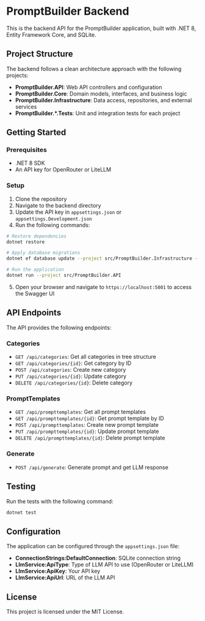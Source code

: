 # PromptBuilder Backend

This is the backend API for the PromptBuilder application, built with .NET 8, Entity Framework Core, and SQLite.

## Project Structure

The backend follows a clean architecture approach with the following projects:

- **PromptBuilder.API**: Web API controllers and configuration
- **PromptBuilder.Core**: Domain models, interfaces, and business logic
- **PromptBuilder.Infrastructure**: Data access, repositories, and external services
- **PromptBuilder.*.Tests**: Unit and integration tests for each project

## Getting Started

### Prerequisites

- .NET 8 SDK
- An API key for OpenRouter or LiteLLM

### Setup

1. Clone the repository
2. Navigate to the backend directory
3. Update the API key in `appsettings.json` or `appsettings.Development.json`
4. Run the following commands:

```bash
# Restore dependencies
dotnet restore

# Apply database migrations
dotnet ef database update --project src/PromptBuilder.Infrastructure --startup-project src/PromptBuilder.API

# Run the application
dotnet run --project src/PromptBuilder.API
```

5. Open your browser and navigate to `https://localhost:5001` to access the Swagger UI

## API Endpoints

The API provides the following endpoints:

### Categories

- `GET /api/categories`: Get all categories in tree structure
- `GET /api/categories/{id}`: Get category by ID
- `POST /api/categories`: Create new category
- `PUT /api/categories/{id}`: Update category
- `DELETE /api/categories/{id}`: Delete category

### PromptTemplates

- `GET /api/prompttemplates`: Get all prompt templates
- `GET /api/prompttemplates/{id}`: Get prompt template by ID
- `POST /api/prompttemplates`: Create new prompt template
- `PUT /api/prompttemplates/{id}`: Update prompt template
- `DELETE /api/prompttemplates/{id}`: Delete prompt template

### Generate

- `POST /api/generate`: Generate prompt and get LLM response

## Testing

Run the tests with the following command:

```bash
dotnet test
```

## Configuration

The application can be configured through the `appsettings.json` file:

- **ConnectionStrings:DefaultConnection**: SQLite connection string
- **LlmService:ApiType**: Type of LLM API to use (OpenRouter or LiteLLM)
- **LlmService:ApiKey**: Your API key
- **LlmService:ApiUrl**: URL of the LLM API

## License

This project is licensed under the MIT License.
